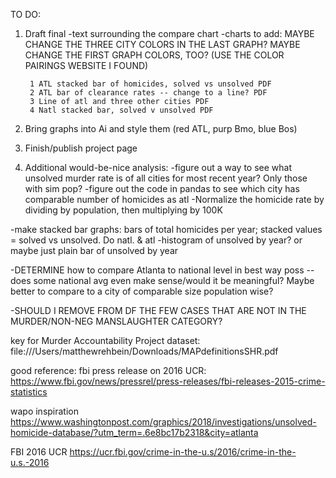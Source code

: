 

TO DO:

1. Draft final
	-text surrounding the compare chart
	-charts to add:
MAYBE CHANGE THE THREE CITY COLORS IN THE LAST GRAPH? MAYBE CHANGE THE FIRST GRAPH COLORS, TOO? (USE THE COLOR PAIRINGS WEBSITE I FOUND)



		1 ATL stacked bar of homicides, solved vs unsolved PDF
		2 ATL bar of clearance rates -- change to a line? PDF
		3 Line of atl and three other cities PDF
		4 Natl stacked bar, solved v unsolved PDF

2. Bring graphs into Ai and style them (red ATL, purp Bmo, blue Bos)
3. Finish/publish project page
4. Additional would-be-nice analysis: 
	-figure out a way to see what unsolved murder rate is of all cities for most recent year? Only those with sim pop?
	-figure out the code in pandas to see which city has comparable number of homicides as atl
	-Normalize the homicide rate by dividing by population, then multiplying by 100K



-make stacked bar graphs: bars of total homicides per year; stacked values = solved vs unsolved. Do natl. & atl
-histogram of unsolved by year? or maybe just plain bar of unsolved by year

-DETERMINE how to compare Atlanta to national level in best way poss -- does some national avg even make sense/would it be meaningful? Maybe better to compare to a city of comparable size population wise?

-SHOULD I REMOVE FROM DF THE FEW CASES THAT ARE NOT IN THE MURDER/NON-NEG MANSLAUGHTER CATEGORY?


key for Murder Accountability Project dataset:
file:///Users/matthewrehbein/Downloads/MAPdefinitionsSHR.pdf

good reference: fbi press release on 2016 UCR:
https://www.fbi.gov/news/pressrel/press-releases/fbi-releases-2015-crime-statistics

wapo inspiration
https://www.washingtonpost.com/graphics/2018/investigations/unsolved-homicide-database/?utm_term=.6e8bc17b2318&city=atlanta

FBI 2016 UCR
https://ucr.fbi.gov/crime-in-the-u.s/2016/crime-in-the-u.s.-2016